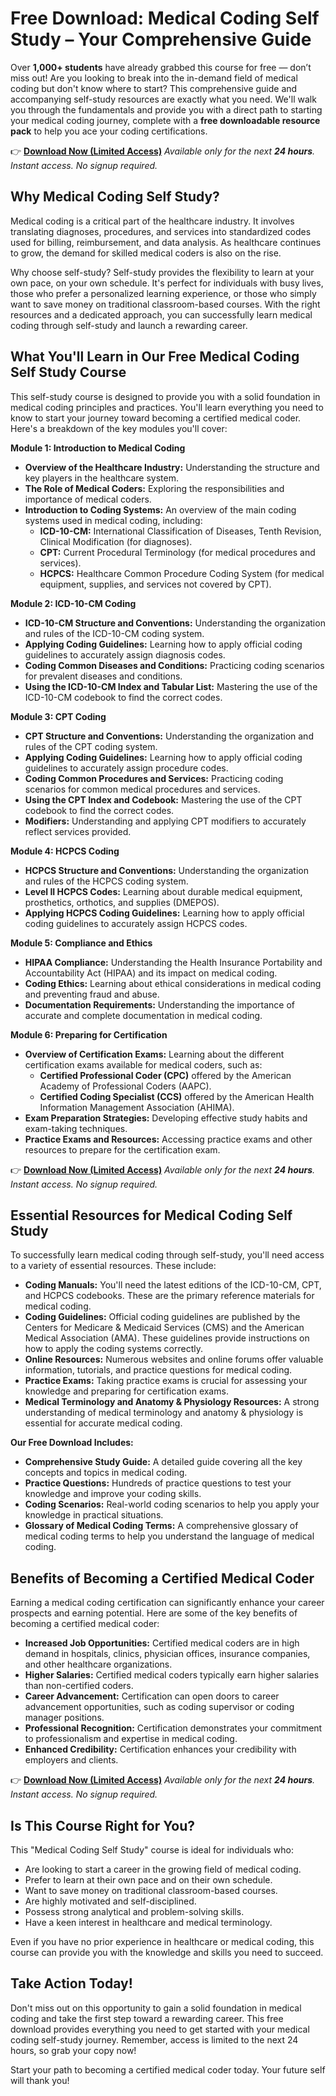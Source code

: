 # Free Download: Medical Coding Self Study – Your Comprehensive Guide

Over **1,000+ students** have already grabbed this course for free — don’t miss out!
Are you looking to break into the in-demand field of medical coding but don't know where to start? This comprehensive guide and accompanying self-study resources are exactly what you need. We'll walk you through the fundamentals and provide you with a direct path to starting your medical coding journey, complete with a **free downloadable resource pack** to help you ace your coding certifications.

👉 [**Download Now (Limited Access)**](https://udemywork.com/medical-coding-self-study)
_Available only for the next **24 hours**. Instant access. No signup required._

## Why Medical Coding Self Study?

Medical coding is a critical part of the healthcare industry. It involves translating diagnoses, procedures, and services into standardized codes used for billing, reimbursement, and data analysis. As healthcare continues to grow, the demand for skilled medical coders is also on the rise.

Why choose self-study? Self-study provides the flexibility to learn at your own pace, on your own schedule. It's perfect for individuals with busy lives, those who prefer a personalized learning experience, or those who simply want to save money on traditional classroom-based courses. With the right resources and a dedicated approach, you can successfully learn medical coding through self-study and launch a rewarding career.

## What You'll Learn in Our Free Medical Coding Self Study Course

This self-study course is designed to provide you with a solid foundation in medical coding principles and practices. You'll learn everything you need to know to start your journey toward becoming a certified medical coder. Here's a breakdown of the key modules you'll cover:

**Module 1: Introduction to Medical Coding**

*   **Overview of the Healthcare Industry:** Understanding the structure and key players in the healthcare system.
*   **The Role of Medical Coders:** Exploring the responsibilities and importance of medical coders.
*   **Introduction to Coding Systems:** An overview of the main coding systems used in medical coding, including:
    *   **ICD-10-CM:** International Classification of Diseases, Tenth Revision, Clinical Modification (for diagnoses).
    *   **CPT:** Current Procedural Terminology (for medical procedures and services).
    *   **HCPCS:** Healthcare Common Procedure Coding System (for medical equipment, supplies, and services not covered by CPT).

**Module 2: ICD-10-CM Coding**

*   **ICD-10-CM Structure and Conventions:** Understanding the organization and rules of the ICD-10-CM coding system.
*   **Applying Coding Guidelines:** Learning how to apply official coding guidelines to accurately assign diagnosis codes.
*   **Coding Common Diseases and Conditions:** Practicing coding scenarios for prevalent diseases and conditions.
*   **Using the ICD-10-CM Index and Tabular List:** Mastering the use of the ICD-10-CM codebook to find the correct codes.

**Module 3: CPT Coding**

*   **CPT Structure and Conventions:** Understanding the organization and rules of the CPT coding system.
*   **Applying Coding Guidelines:** Learning how to apply official coding guidelines to accurately assign procedure codes.
*   **Coding Common Procedures and Services:** Practicing coding scenarios for common medical procedures and services.
*   **Using the CPT Index and Codebook:** Mastering the use of the CPT codebook to find the correct codes.
*    **Modifiers:** Understanding and applying CPT modifiers to accurately reflect services provided.

**Module 4: HCPCS Coding**

*   **HCPCS Structure and Conventions:** Understanding the organization and rules of the HCPCS coding system.
*   **Level II HCPCS Codes:** Learning about durable medical equipment, prosthetics, orthotics, and supplies (DMEPOS).
*   **Applying HCPCS Coding Guidelines:** Learning how to apply official coding guidelines to accurately assign HCPCS codes.

**Module 5: Compliance and Ethics**

*   **HIPAA Compliance:** Understanding the Health Insurance Portability and Accountability Act (HIPAA) and its impact on medical coding.
*   **Coding Ethics:** Learning about ethical considerations in medical coding and preventing fraud and abuse.
*   **Documentation Requirements:** Understanding the importance of accurate and complete documentation in medical coding.

**Module 6: Preparing for Certification**

*   **Overview of Certification Exams:** Learning about the different certification exams available for medical coders, such as:
    *   **Certified Professional Coder (CPC)** offered by the American Academy of Professional Coders (AAPC).
    *   **Certified Coding Specialist (CCS)** offered by the American Health Information Management Association (AHIMA).
*   **Exam Preparation Strategies:** Developing effective study habits and exam-taking techniques.
*   **Practice Exams and Resources:** Accessing practice exams and other resources to prepare for the certification exam.

👉 [**Download Now (Limited Access)**](https://udemywork.com/medical-coding-self-study)
_Available only for the next **24 hours**. Instant access. No signup required._

## Essential Resources for Medical Coding Self Study

To successfully learn medical coding through self-study, you'll need access to a variety of essential resources. These include:

*   **Coding Manuals:** You'll need the latest editions of the ICD-10-CM, CPT, and HCPCS codebooks. These are the primary reference materials for medical coding.
*   **Coding Guidelines:** Official coding guidelines are published by the Centers for Medicare & Medicaid Services (CMS) and the American Medical Association (AMA). These guidelines provide instructions on how to apply the coding systems correctly.
*   **Online Resources:** Numerous websites and online forums offer valuable information, tutorials, and practice questions for medical coding.
*   **Practice Exams:** Taking practice exams is crucial for assessing your knowledge and preparing for certification exams.
*   **Medical Terminology and Anatomy & Physiology Resources:** A strong understanding of medical terminology and anatomy & physiology is essential for accurate medical coding.

**Our Free Download Includes:**

*   **Comprehensive Study Guide:** A detailed guide covering all the key concepts and topics in medical coding.
*   **Practice Questions:** Hundreds of practice questions to test your knowledge and improve your coding skills.
*   **Coding Scenarios:** Real-world coding scenarios to help you apply your knowledge in practical situations.
*   **Glossary of Medical Coding Terms:** A comprehensive glossary of medical coding terms to help you understand the language of medical coding.

## Benefits of Becoming a Certified Medical Coder

Earning a medical coding certification can significantly enhance your career prospects and earning potential. Here are some of the key benefits of becoming a certified medical coder:

*   **Increased Job Opportunities:** Certified medical coders are in high demand in hospitals, clinics, physician offices, insurance companies, and other healthcare organizations.
*   **Higher Salaries:** Certified medical coders typically earn higher salaries than non-certified coders.
*   **Career Advancement:** Certification can open doors to career advancement opportunities, such as coding supervisor or coding manager positions.
*   **Professional Recognition:** Certification demonstrates your commitment to professionalism and expertise in medical coding.
*   **Enhanced Credibility:** Certification enhances your credibility with employers and clients.

👉 [**Download Now (Limited Access)**](https://udemywork.com/medical-coding-self-study)
_Available only for the next **24 hours**. Instant access. No signup required._

## Is This Course Right for You?

This "Medical Coding Self Study" course is ideal for individuals who:

*   Are looking to start a career in the growing field of medical coding.
*   Prefer to learn at their own pace and on their own schedule.
*   Want to save money on traditional classroom-based courses.
*   Are highly motivated and self-disciplined.
*   Possess strong analytical and problem-solving skills.
*   Have a keen interest in healthcare and medical terminology.

Even if you have no prior experience in healthcare or medical coding, this course can provide you with the knowledge and skills you need to succeed.

## Take Action Today!

Don't miss out on this opportunity to gain a solid foundation in medical coding and take the first step toward a rewarding career. This free download provides everything you need to get started with your medical coding self-study journey. Remember, access is limited to the next 24 hours, so grab your copy now!

Start your path to becoming a certified medical coder today. Your future self will thank you!
